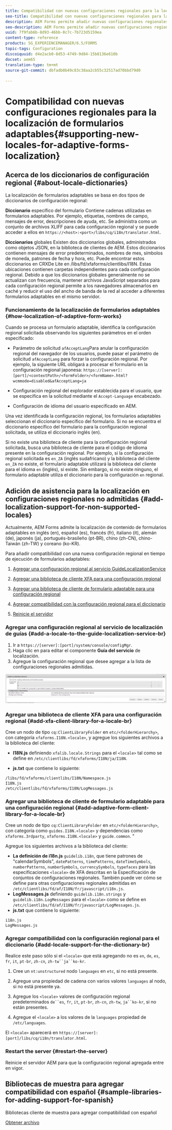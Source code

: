 ```yaml
---
title: Compatibilidad con nuevas configuraciones regionales para la localización de formularios adaptables
seo-title: Compatibilidad con nuevas configuraciones regionales para la localización de formularios adaptables
description: AEM Forms permite añadir nuevas configuraciones regionales para localizar formularios adaptables. Las configuraciones regionales admitidas de forma predeterminada son inglés, francés, alemán y japonés.
seo-description: AEM Forms permite añadir nuevas configuraciones regionales para localizar formularios adaptables. Las configuraciones regionales admitidas de forma predeterminada son inglés, francés, alemán y japonés.
uuid: 7f9fab6b-8d93-46bb-8c7c-7b723d5159ea
content-type: reference
products: SG_EXPERIENCEMANAGER/6.5/FORMS
topic-tags: Configuration
discoiquuid: d4e2acb0-8d53-4749-9d84-15b8136e610b
docset: aem65
translation-type: tm+mt
source-git-commit: dbfadb0b49c83c38aa2cb55c32517ad70bbd79d0

---
```



# Compatibilidad con nuevas configuraciones regionales para la localización de formularios adaptables{#supporting-new-locales-for-adaptive-forms-localization}

## Acerca de los diccionarios de configuración regional {#about-locale-dictionaries}

La localización de formularios adaptables se basa en dos tipos de diccionarios de configuración regional:

**Diccionario** específico del formulario Contiene cadenas utilizadas en formularios adaptables. Por ejemplo, etiquetas, nombres de campo, mensajes de error, descripciones de ayuda, etc. Se administra como un conjunto de archivos XLIFF para cada configuración regional y se puede acceder a ellos en `https://<host>:<port>/libs/cq/i18n/translator.html`.

**Diccionarios** globales Existen dos diccionarios globales, administrados como objetos JSON, en la biblioteca de clientes de AEM. Estos diccionarios contienen mensajes de error predeterminados, nombres de mes, símbolos de moneda, patrones de fecha y hora, etc. Puede encontrar estos diccionarios en CRXDe Lite en /libs/fd/xfaforms/clientlibs/I18N. Estas ubicaciones contienen carpetas independientes para cada configuración regional. Debido a que los diccionarios globales generalmente no se actualizan con frecuencia, mantener archivos JavaScript separados para cada configuración regional permite a los navegadores almacenarlos en caché y reducir el uso del ancho de banda de la red al acceder a diferentes formularios adaptables en el mismo servidor.

### Funcionamiento de la localización de formularios adaptables {#how-localization-of-adaptive-form-works}

Cuando se procesa un formulario adaptable, identifica la configuración regional solicitada observando los siguientes parámetros en el orden especificado:

* Parámetro de solicitud `afAcceptLang`Para anular la configuración regional del navegador de los usuarios, puede pasar el parámetro de solicitud `afAcceptLang` para forzar la configuración regional. Por ejemplo, la siguiente URL obligará a procesar el formulario en la configuración regional japonesa:
   `https://[server]:[port]/<contextPath>/<formFolder>/<formName>.html?wcmmode=disabled&afAcceptLang=ja`

* Configuración regional del explorador establecida para el usuario, que se especifica en la solicitud mediante el `Accept-Language` encabezado.

* Configuración de idioma del usuario especificado en AEM.

Una vez identificada la configuración regional, los formularios adaptables seleccionan el diccionario específico del formulario. Si no se encuentra el diccionario específico del formulario para la configuración regional solicitada, se utiliza el diccionario inglés (en).

Si no existe una biblioteca de cliente para la configuración regional solicitada, busca una biblioteca de cliente para el código de idioma presente en la configuración regional. Por ejemplo, si la configuración regional solicitada es `en_ZA` (inglés sudafricano) y la biblioteca del cliente `en_ZA` no existe, el formulario adaptable utilizará la biblioteca del cliente para el idioma `en` (inglés), si existe. Sin embargo, si no existe ninguno, el formulario adaptable utiliza el diccionario para la configuración `en` regional.

## Adición de asistencia para la localización en configuraciones regionales no admitidas {#add-localization-support-for-non-supported-locales}

Actualmente, AEM Forms admite la localización de contenido de formularios adaptables en inglés (en), español (es), francés (fr), italiano (it), alemán (de), japonés (ja), portugués-brasileño (pt-BR), chino (zh-CN), chino-Taiwán (zh-TW) y coreano (ko-KR).

Para añadir compatibilidad con una nueva configuración regional en tiempo de ejecución de formularios adaptables:

1. [Agregar una configuración regional al servicio GuideLocalizationService](../../forms/using/supporting-new-language-localization.md#p-add-a-locale-to-the-guide-localization-service-br-p)

1. [Agregar una biblioteca de cliente XFA para una configuración regional](../../forms/using/supporting-new-language-localization.md#p-add-xfa-client-library-for-a-locale-br-p)

1. [Agregar una biblioteca de cliente de formulario adaptable para una configuración regional](../../forms/using/supporting-new-language-localization.md#p-add-adaptive-form-client-library-for-a-locale-br-p)
1. [Agregar compatibilidad con la configuración regional para el diccionario](../../forms/using/supporting-new-language-localization.md#p-add-locale-support-for-the-dictionary-br-p)
1. [Reinicie el servidor](../../forms/using/supporting-new-language-localization.md#p-restart-the-server-p)

### Agregar una configuración regional al servicio de localización de guías {#add-a-locale-to-the-guide-localization-service-br}

1. Ir a `https://[server]:[port]/system/console/configMgr`.
1. Haga clic en para editar el componente **Guía del servicio** de localización.
1. Agregue la configuración regional que desee agregar a la lista de configuraciones regionales admitidas.

![GuideLocalizationService](assets/configservice.png)

### Agregar una biblioteca de cliente XFA para una configuración regional {#add-xfa-client-library-for-a-locale-br}

Cree un nodo de tipo `cq:ClientLibraryFolder` en `etc/<folderHierarchy>`, con categoría `xfaforms.I18N.<locale>`, y agregue los siguientes archivos a la biblioteca del cliente:

* **I18N.js** definiendo `xfalib.locale.Strings` para el `<locale>` tal como se define en `/etc/clientlibs/fd/xfaforms/I18N/ja/I18N`.

* **js.txt** que contiene lo siguiente:

```
/libs/fd/xfaforms/clientlibs/I18N/Namespace.js
I18N.js
/etc/clientlibs/fd/xfaforms/I18N/LogMessages.js
```

### Agregar una biblioteca de cliente de formulario adaptable para una configuración regional {#add-adaptive-form-client-library-for-a-locale-br}

Cree un nodo de tipo `cq:ClientLibraryFolder` en `etc/<folderHierarchy>`, con categoría como `guides.I18N.<locale>` y dependencias como `xfaforms.3rdparty`, `xfaforms.I18N.<locale>` y `guide.common`. &quot;

Agregue los siguientes archivos a la biblioteca del cliente:

* **La definición de i18n.js** `guidelib.i18n`, que tiene patrones de &quot;calendarSymbols&quot;, `datePatterns`, `timePatterns`, `dateTimeSymbols`, `numberPatterns`, `numberSymbols`, `currencySymbols`, `typefaces` para las especificaciones `<locale>` [](https://helpx.adobe.com/content/dam/Adobe/specs/xfa_spec_3_3.pdf)de XFA descritas en la Especificación de conjuntos de configuraciones regionales. También puede ver cómo se define para otras configuraciones regionales admitidas en `/etc/clientlibs/fd/af/I18N/fr/javascript/i18n.js`.
* **LogMessages.js** definiendo `guidelib.i18n.strings` y `guidelib.i18n.LogMessages` para el `<locale>` como se define en `/etc/clientlibs/fd/af/I18N/fr/javascript/LogMessages.js`.
* **js.txt** que contiene lo siguiente:

```
i18n.js
LogMessages.js
```

### Agregar compatibilidad con la configuración regional para el diccionario {#add-locale-support-for-the-dictionary-br}

Realice este paso sólo si el `<locale>` que está agregando no es `en`, `de`, `es`, `fr`, `it`, `pt-br`, `zh-cn`, `zh-tw``ja``ko-kr`.

1. Cree un `nt:unstructured` nodo `languages` en `etc`, si no está presente.

1. Agregue una propiedad de cadena con varios valores `languages` al nodo, si no está presente ya.
1. Agregue los `<locale>` valores de configuración regional predeterminados `de``es`, `fr`, `it`, `pt-br`, `zh-cn`, `zh-tw`, `ja``ko-kr`, si no están presentes.

1. Agregue el `<locale>` a los valores de la `languages` propiedad de `/etc/languages`.

El `<locale>` aparecerá en `https://[server]:[port]/libs/cq/i18n/translator.html`.

### Restart the server {#restart-the-server}

Reinicie el servidor AEM para que la configuración regional agregada entre en vigor.

## Bibliotecas de muestra para agregar compatibilidad con español {#sample-libraries-for-adding-support-for-spanish}

Bibliotecas cliente de muestra para agregar compatibilidad con español

[Obtener archivo](assets/sample.zip)
